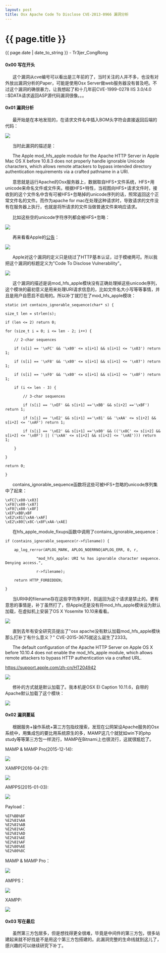 ```yaml
---
layout: post
title: Osx Apache Code To Disclose CVE-2013-0966 漏洞分析
---
```


{{ page.title }}
================
<p class="date">{{ page.date | date_to_string }} - Tr3jer_CongRong</p>

#### 0x00 写在开头

&nbsp;&nbsp;&nbsp;&nbsp;&nbsp;&nbsp;这个漏洞从cve编号可以看出是三年前的了，当时关注的人并不多，也没有对外放出漏洞分析的Paper，可能是使用Osx Server做web服务器没有普及吧。不过这个漏洞的确很暴力，让我想起了和十几年前CVE-1999-0278 IIS 3.0/4.0 ::$DATA请求返回ASP源代码漏洞很像。。。

#### 0x01 漏洞分析

&nbsp;&nbsp;&nbsp;&nbsp;&nbsp;&nbsp;最开始是在本地发现的，在请求文件名中插入BOM头字符会直接返回后端的代码：

<img src="http://blog-1252048719.cos.ap-shanghai.myqcloud.com/03235511c2a5182171f420e55a9eef04fdd2ad02.png">

&nbsp;&nbsp;&nbsp;&nbsp;&nbsp;&nbsp;当时此漏洞的描述是：

&nbsp;&nbsp;&nbsp;&nbsp;&nbsp;&nbsp;The Apple mod_hfs_apple module for the Apache HTTP Server in Apple Mac OS X before 10.8.3 does not properly handle ignorable Unicode characters, which allows remote attackers to bypass intended directory authentication requirements via a crafted pathname in a URI.

&nbsp;&nbsp;&nbsp;&nbsp;&nbsp;&nbsp;意思就是运行Apache的Osx服务器上，数据取自HFS+文件系统，HFS+用unicode来命名文件或文件夹。根据HFS+特性，当视图向HFS+请求文件时，接收到的这个文件名中含有可被HFS+忽略掉的unicode序列的话，照常返回这个正常文件名的文件。而作为apache for mac在处理这种请求时，导致请求的文件没有在服务器上执行，也就是将所请求的文件当做普通文件来响应请求。

&nbsp;&nbsp;&nbsp;&nbsp;&nbsp;&nbsp;比如这些空的unicode字符序列都会被HFS+忽略：

<img src="http://blog-1252048719.cos.ap-shanghai.myqcloud.com/03235042f97be2f10da2075940c99257a272074d.png">

&nbsp;&nbsp;&nbsp;&nbsp;&nbsp;&nbsp;再来看看Apple的[公告](https://support.apple.com/zh-cn/HT202694)：

<img src="http://blog-1252048719.cos.ap-shanghai.myqcloud.com/4fe.png">

&nbsp;&nbsp;&nbsp;&nbsp;&nbsp;&nbsp;Apple对这个漏洞的定义只是绕过了HTTP基本认证，过于模棱两可。所以我把这个漏洞的标题定义为"Code To Disclose Vulnerability"。

<img src="http://blog-1252048719.cos.ap-shanghai.myqcloud.com/0421155498fc6f652b4f0e6d44d51a3dabfe40ad.png">

&nbsp;&nbsp;&nbsp;&nbsp;&nbsp;&nbsp;这个漏洞的描述是说mod_hfs_apple模块没有正确处理掉这些unicode序列，这个模块的最初意义是用来处理URI请求信息的，比如文件名大小写等等事情，并且是用户自愿启不启用的。所以补丁就打在了mod_hfs_apple模块：

	static int contains_ignorable_sequence(char* s) {

	size_t len = strlen(s);

	if (len <= 2) return 0;

	for (size_t i = 0; i <= len - 2; i++) {

		// 2-char sequences

		if (s[i] == '\xFC' && '\x80' <= s[i+1] && s[i+1] <= '\x83') return 1;

		if (s[i] == '\xF8' && '\x80' <= s[i+1] && s[i+1] <= '\x87') return 1;

		if (s[i] == '\xF0' && '\x80' <= s[i+1] && s[i+1] <= '\x8F') return 1;

		if (i <= len - 3) {

			// 3-char sequences

			if (s[i] == '\xEF' && s[i+1] =='\xBB' && s[i+2] =='\xBF') return 1;

			if (s[i] == '\xE2' && s[i+1] =='\x81' && '\xAA' <= s[i+2] && s[i+2] <= '\xAF') return 1;

			if (s[i] == '\xE2' && s[i+1] =='\x80' && (('\x8C' <= s[i+2] && s[i+2] <= '\x8F') || ('\xAA' <= s[i+2] && s[i+2] <= '\xAE'))) return 1;

		}

	}

	return 0;

	}

&nbsp;&nbsp;&nbsp;&nbsp;&nbsp;&nbsp;contains_ignorable_sequence函数将这些可被HFS+忽略的unicode序列集中了起来：

	\xFC[\x80-\x83]
	\xF8[\x80-\x87]
	\xF0[\x80-\x8F]
	\xEF\xBB\xBF
	\xE2\x81[\xAA-\xAF]
	\xE2\x80[\x8C-\x8F\xAA-\xAE]

&nbsp;&nbsp;&nbsp;&nbsp;&nbsp;&nbsp;在hfs_apple_module_fixups函数中调用了contains_ignorable_sequence：

	if (contains_ignorable_sequence(r->filename)) {

		ap_log_rerror(APLOG_MARK, APLOG_NOERRNO|APLOG_ERR, 0, r,

				  "mod_hfs_apple: URI %s has ignorable character sequence. Denying access.",

				  r->filename);

		return HTTP_FORBIDDEN;

	}

&nbsp;&nbsp;&nbsp;&nbsp;&nbsp;&nbsp;当URI中的filename存在这些字符序列时，则返回为这个请求是禁止的。更有意思的事情是，补丁虽然打了，但Apple还是没有将mod_hfs_apple模块设为默认加载，在虚拟机上安装了OS X Yosemite 10.10来看看。

<img src="http://blog-1252048719.cos.ap-shanghai.myqcloud.com/01151244817cb1ad2440184c83afe16bba26039f.jpg">

&nbsp;&nbsp;&nbsp;&nbsp;&nbsp;&nbsp;直到去年有安全研究员提出了"osx apache没有默认加载mod_hfs_apple模块那么打补丁有什么意义？" CVE-2015-3675就这么诞生了2333。

&nbsp;&nbsp;&nbsp;&nbsp;&nbsp;&nbsp;The default configuration of the Apache HTTP Server on Apple OS X before 10.10.4 does not enable the mod_hfs_apple module, which allows remote attackers to bypass HTTP authentication via a crafted URL.

https://support.apple.com/zh-cn/HT204942

<img src="http://blog-1252048719.cos.ap-shanghai.myqcloud.com/4444.png">

&nbsp;&nbsp;&nbsp;&nbsp;&nbsp;&nbsp;修补的方式就是默认加载了。我本机是OSX EI Caption 10.11.6，自带的Apache默认加载了这个模块：

<img src="http://blog-1252048719.cos.ap-shanghai.myqcloud.com/6tt.png">

#### 0x02 漏洞蔓延

&nbsp;&nbsp;&nbsp;&nbsp;&nbsp;&nbsp;根据服务+操作系统+第三方包指纹搜索，发现在公网架设Apache服务的Osx系统中，用集成包的要比用系统原生的多，MAMP这几个就犹如win下的php study等等第三方包一样流行，MAMP在Bitnami上也很流行，这就很尴尬了。

MAMP & MAMP Pro(2015-12-14):

<img src="http://blog-1252048719.cos.ap-shanghai.myqcloud.com/011519390827084e57aa7c78373b8faef228197b.png">

XAMPP(2016-04-21):

<img src="http://blog-1252048719.cos.ap-shanghai.myqcloud.com/011523524d67e25007dfc50ca6557b29820cfa3f.png">

AMPPS(2015-01-03):

<img src="http://blog-1252048719.cos.ap-shanghai.myqcloud.com/011541228e7c5de5424f3967e04b1dbe1554c098.png">

Payload：

	%EF%BB%BF
	%E2%81%AA
	%E2%81%AB
	%E2%81%AC
	%E2%81%AD
	%E2%81%AE
	%E2%81%AF
	%E2%80%AE
	%E2%80%8C

MAMP & MAMP Pro：

<img src="http://blog-1252048719.cos.ap-shanghai.myqcloud.com/1.png">

AMPPS：

<img src="http://blog-1252048719.cos.ap-shanghai.myqcloud.com/2.png">

XAMPP:

<img src="http://blog-1252048719.cos.ap-shanghai.myqcloud.com/3.png">

#### 0x03 写在最后

&nbsp;&nbsp;&nbsp;&nbsp;&nbsp;&nbsp;虽然第三方包居多，但是想找得更全很难，毕竟是中间件的第三方包，很多站建起来就不好找是不是用这个第三方包搭建的。此漏洞完整的生命线就到这儿了，感兴趣的可以继续研究下补丁。